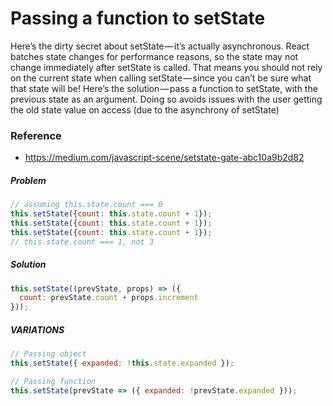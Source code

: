 # Passing a function to setState

Here’s the dirty secret about setState — it’s actually asynchronous.
React batches state changes for performance reasons, so the state may not change immediately after setState is called.
That means you should not rely on the current state when calling setState — since you can’t be sure what that state will be!
Here’s the solution — pass a function to setState, with the previous state as an argument.
Doing so avoids issues with the user getting the old state value on access (due to the asynchrony of setState)
### Reference
- https://medium.com/javascript-scene/setstate-gate-abc10a9b2d82


##### Problem
```javascript
// assuming this.state.count === 0
this.setState({count: this.state.count + 1});
this.setState({count: this.state.count + 1});
this.setState({count: this.state.count + 1});
// this.state.count === 1, not 3
```
##### Solution
```javascript
this.setState((prevState, props) => ({
  count: prevState.count + props.increment
}));
```

##### VARIATIONS
```javascript
// Passing object
this.setState({ expanded: !this.state.expanded });

// Passing function
this.setState(prevState => ({ expanded: !prevState.expanded }));
```
